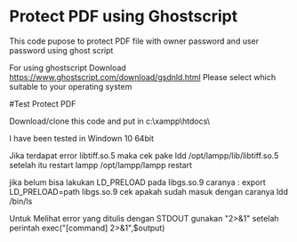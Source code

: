 # Protect PDF using Ghostscript

This code pupose to protect PDF file with owner password and user password using ghost script

For using ghostscript
Download https://www.ghostscript.com/download/gsdnld.html
Please select which suitable to your operating system

#Test Protect PDF

Download/clone this code and put in c:\xampp\htdocs\

I have been tested in Windown 10 64bit

Jika terdapat error libtiff.so.5
maka cek pake ldd /opt/lampp/lib/libtiff.so.5
setelah itu restart lampp
/opt/lampp/lampp restart

jika belum bisa lakukan LD_PRELOAD pada libgs.so.9
caranya :
export LD_PRELOAD=path libgs.so.9
cek apakah sudah masuk dengan caranya
ldd /bin/ls

Untuk Melihat error yang ditulis dengan STDOUT
gunakan "2>&1" setelah perintah exec("[command] 2>&1",\$output)
